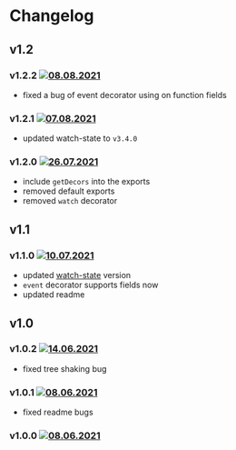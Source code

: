 # Changelog

## v1.2

### v1.2.2 [![08.08.2021](https://img.shields.io/date/1628445947)](https://github.com/d8corp/watch-state-decorators/tree/v1.2.2)
- fixed a bug of event decorator using on function fields

### v1.2.1 [![07.08.2021](https://img.shields.io/date/1628364404)](https://github.com/d8corp/watch-state-decorators/tree/v1.2.1)
- updated watch-state to `v3.4.0`

### v1.2.0 [![26.07.2021](https://img.shields.io/date/1627316011)](https://github.com/d8corp/watch-state-decorators/tree/v1.2.0)
- include `getDecors` into the exports
- removed default exports
- removed `watch` decorator

## v1.1

### v1.1.0 [![10.07.2021](https://img.shields.io/date/1625941605)](https://github.com/d8corp/watch-state-decorators/tree/v1.1.0)
- updated [watch-state](https://www.npmjs.com/package/watch-state) version
- `event` decorator supports fields now
- updated readme

## v1.0
### v1.0.2 [![14.06.2021](https://img.shields.io/date/1623680081)](https://github.com/d8corp/watch-state-decorators/tree/v1.0.2)
- fixed tree shaking bug

### v1.0.1 [![08.06.2021](https://img.shields.io/date/1623100840)](https://github.com/d8corp/watch-state-decorators/tree/v1.0.1)
- fixed readme bugs

### v1.0.0 [![08.06.2021](https://img.shields.io/date/1623100355)](https://github.com/d8corp/watch-state-decorators/tree/v1.0.0)
